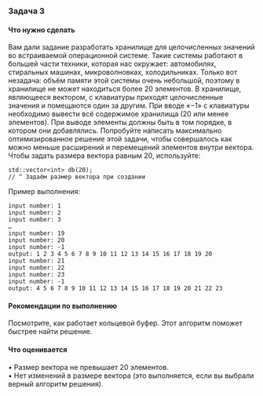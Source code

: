 ### Задача 3

#### Что нужно сделать
Вам дали задание разработать хранилище для целочисленных значений во встраиваемой операционной системе. Такие системы работают в большей части техники, которая нас окружает: автомобилях, стиральных машинах, микроволновках, холодильниках. Только вот незадача: объём памяти этой системы очень небольшой, поэтому в хранилище не может находиться более 20 элементов.
В хранилище, являющееся вектором, с клавиатуры приходят целочисленные значения и помещаются один за другим.
При вводе «−1» с клавиатуры необходимо вывести всё содержимое хранилища (20 или менее элементов). При выводе элементы должны быть в том порядке, в котором они добавлялись.
Попробуйте написать максимально оптимизированное решение этой задачи, чтобы совершалось как можно меньше расширений и перемещений элементов внутри вектора.
Чтобы задать размера вектора равным 20, используйте:
```
std::vector<int> db(20);
// ^ Задаём размер вектора при создании
```
Пример выполнения:
```
input number: 1
input number: 2
input number: 3
…
input number: 19
input number: 20
input number: -1
output: 1 2 3 4 5 6 7 8 9 10 11 12 13 14 15 16 17 18 19 20
input number: 21
input number: 22
input number: 23
input number: -1
output: 4 5 6 7 8 9 10 11 12 13 14 15 16 17 18 19 20 21 22 23
```

#### Рекомендации по выполнению
Посмотрите, как работает кольцевой буфер. Этот алгоритм поможет быстрее найти решение.

#### Что оценивается
• Размер вектора не превышает 20 элементов.  
• Нет изменений в размере вектора (это выполняется, если вы выбрали верный алгоритм решения).  
